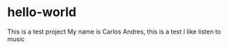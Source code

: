# hello-world
This is a test project
My name is Carlos Andres, this is a test
I like listen to music
